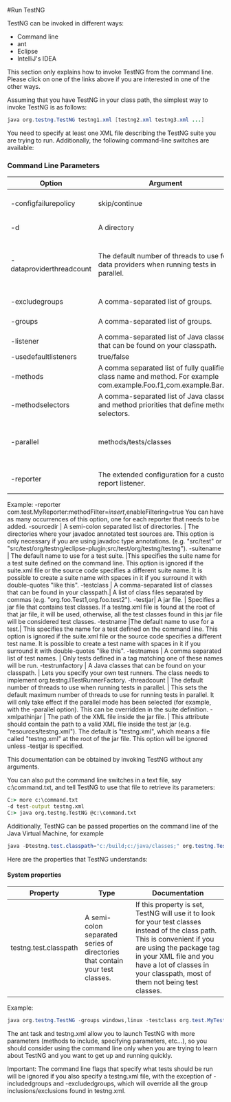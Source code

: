 #Run TestNG

TestNG can be invoked in different ways:
* Command line
* ant
* Eclipse
* IntelliJ's IDEA

This section only explains how to invoke TestNG from the command line. Please click on one of the links above if you are interested in one of the other ways.

Assuming that you have TestNG in your class path, the simplest way to invoke TestNG is as follows:

```java
java org.testng.TestNG testng1.xml [testng2.xml testng3.xml ...]
```

You need to specify at least one XML file describing the TestNG suite you are trying to run. Additionally, the following command-line switches are available:

### Command Line Parameters

Option	| Argument |	Documentation
--|----|--------------
-configfailurepolicy|	skip/continue	|Whether TestNG should continue to execute the remaining tests in the suite or skip them if an @Before* method fails. Default behavior is skip.
-d |	A directory |	The directory where the reports will be generated (defaults to test-output).
-dataproviderthreadcount	|The default number of threads to use for data providers when running tests in parallel.|This sets the default maximum number of threads to use for data providers when running tests in parallel. It will only take effect if the parallel mode has been selected (for example, with the -parallel option). This can be overridden in the suite definition.
-excludegroups|	A comma-separated list of groups.	|The list of groups you want to be excluded from this run.
-groups |	A comma-separated list of groups.	|The list of groups you want to run (e.g. "windows,linux,regression").
-listener	|A comma-separated list of Java classes that can be found on your classpath. |	Lets you specify your own test listeners. The classes need to implement org.testng.ITestListener
-usedefaultlisteners|	true/false |	Whether to use the default listeners
-methods |	A comma separated list of fully qualified class name and method. For example com.example.Foo.f1,com.example.Bar.f2. |	Lets you specify individual methods to run.
-methodselectors|	A comma-separated list of Java classes and method priorities that define method selectors.|	Lets you specify method selectors on the command line. For example: com.example.Selector1:3,com.example.Selector2:2
-parallel	| methods/tests/classes	 |If specified, sets the default mechanism used to determine how to use parallel threads when running tests. If not set, default mechanism is not to use parallel threads at all. This can be overridden in the suite definition.
-reporter	| The extended configuration for a custom report listener.	| Similar to the -listener option, except that it allows the configuration of JavaBeans-style properties on the reporter instance.
Example: -reporter com.test.MyReporter:methodFilter=*insert*,enableFiltering=true
You can have as many occurrences of this option, one for each reporter that needs to be added.
-sourcedir | 	A semi-colon separated list of directories.	| The directories where your javadoc annotated test sources are. This option is only necessary if you are using javadoc type annotations. (e.g. "src/test" or "src/test/org/testng/eclipse-plugin;src/test/org/testng/testng").
-suitename	| The default name to use for a test suite.	 |This specifies the suite name for a test suite defined on the command line. This option is ignored if the suite.xml file or the source code specifies a different suite name. It is possible to create a suite name with spaces in it if you surround it with double-quotes "like this".
-testclass	| A comma-separated list of classes that can be found in your classpath.|	A list of class files separated by commas (e.g. "org.foo.Test1,org.foo.test2").
-testjar|	A jar file.	| Specifies a jar file that contains test classes. If a testng.xml file is found at the root of that jar file, it will be used, otherwise, all the test classes found in this jar file will be considered test classes.
-testname	|The default name to use for a test.|	This specifies the name for a test defined on the command line. This option is ignored if the suite.xml file or the source code specifies a different test name. It is possible to create a test name with spaces in it if you surround it with double-quotes "like this".
-testnames |	A comma separated list of test names.	| Only tests defined in a <test> tag matching one of these names will be run.
-testrunfactory	| A Java classes that can be found on your classpath.	| Lets you specify your own test runners. The class needs to implement org.testng.ITestRunnerFactory.
-threadcount	| The default number of threads to use when running tests in parallel. |	This sets the default maximum number of threads to use for running tests in parallel. It will only take effect if the parallel mode has been selected (for example, with the -parallel option). This can be overridden in the suite definition.
-xmlpathinjar	| The path of the XML file inside the jar file.	 | This attribute should contain the path to a valid XML file inside the test jar (e.g. "resources/testng.xml"). The default is "testng.xml", which means a file called "testng.xml" at the root of the jar file. This option will be ignored unless -testjar is specified.



This documentation can be obtained by invoking TestNG without any arguments.


You can also put the command line switches in a text file, say c:\command.txt, and tell TestNG to use that file to retrieve its parameters:

```cmd
C:> more c:\command.txt
-d test-output testng.xml
C:> java org.testng.TestNG @c:\command.txt

```
Additionally, TestNG can be passed properties on the command line of the Java Virtual Machine, for example

```java
java -Dtestng.test.classpath="c:/build;c:/java/classes;" org.testng.TestNG testng.xml
```
Here are the properties that TestNG understands:

#### System properties

Property| Type|	Documentation
---|---|---
testng.test.classpath |	A semi-colon separated series of directories that contain your test classes.|	If this property is set, TestNG will use it to look for your test classes instead of the class path. This is convenient if you are using the package tag in your XML file and you have a lot of classes in your classpath, most of them not being test classes.

Example:
```java 
java org.testng.TestNG -groups windows,linux -testclass org.test.MyTest
```

The ant task and testng.xml allow you to launch TestNG with more parameters (methods to include, specifying parameters, etc...), so you should consider using the command line only when you are trying to learn about TestNG and you want to get up and running quickly.

Important: The command line flags that specify what tests should be run will be ignored if you also specify a testng.xml file, with the exception of -includedgroups and -excludedgroups, which will override all the group inclusions/exclusions found in testng.xml.

